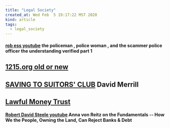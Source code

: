 ```yaml
---
title: "Legal Society"
created_at: Wed Feb  5 19:17:22 MST 2020
kind: article
tags:
  - legal_society
---
```


<h4>
  <a href="https://www.youtube.com/watch?v=SoLEYIAOCVw" target="_blank">rob ess youtube</a>
  the policeman , police woman , and the scammer police officer the understanding verified part 1
</h4>

<h2>
  <a href="http://1215.org/#old-or-new" target="_blank">1215.org old or new</a>
</h2>

<h2>
  <a href="http://savingtosuitorsclub.net/content.php" target="_blank">SAVING TO SUITORS' CLUB</a>
  David Merrill
</h2>

<h2>
  <a href="https://www.lawfulmoneytrust.com/" target="_blank">Lawful Money Trust</a>
</h2>

<h4>
  <a href="https://www.youtube.com/watch?v=iERIeXbaK_o&feature=youtu.be" target="_blank">Robert David Steele youtube</a>
  Anna von Reitz on the Fundamentals -- How We the People, Owning the Land, Can Reject Banks & Debt
</h4>

<!--
html boilerplate fragments
<a href="" target="_blank"></a>
<a name=""></a>
<img src="" width="400px">
<ul>
  <li></li>
  <li><a href="" target="_blank"></a></li>
</ul>
<pre>
</pre>
<p style="margin-bottom: 2em;"></p>
<hr style="border: 0; height: 3px; background: #333; background-image: linear-gradient(to right, #ccc, #333, #ccc);">
<pre><code>
</code></pre>
<math xmlns='http://www.w3.org/1998/Math/MathML' display='block'>
</math>
:-->
